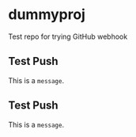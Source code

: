 # dummyproj
Test repo for trying GitHub webhook

## Test Push

This is a `message`.

## Test Push

This is a `message`.
